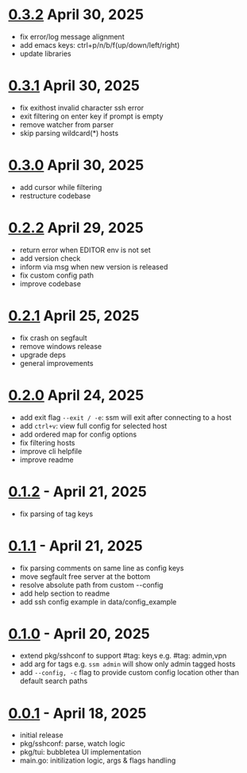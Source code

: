 # [0.3.2] April 30, 2025
- fix error/log message alignment
- add emacs keys: ctrl+p/n/b/f(up/down/left/right)
- update libraries

# [0.3.1] April 30, 2025
- fix exithost invalid character ssh error
- exit filtering on enter key if prompt is empty
- remove watcher from parser
- skip parsing wildcard(*) hosts

# [0.3.0] April 30, 2025
- add cursor while filtering
- restructure codebase

# [0.2.2] April 29, 2025
- return error when EDITOR env is not set
- add version check
- inform via msg when new version is released
- fix custom config path
- improve codebase

# [0.2.1] April 25, 2025
- fix crash on segfault
- remove windows release
- upgrade deps
- general improvements

# [0.2.0] April 24, 2025
- add exit flag `--exit / -e`: ssm will exit after connecting to a host
- add `ctrl+v`: view full config for selected host
- add ordered map for config options
- fix filtering hosts
- improve cli helpfile
- improve readme

# [0.1.2] - April 21, 2025
- fix parsing of tag keys

# [0.1.1] - April 21, 2025
- fix parsing comments on same line as config keys
- move segfault free server at the bottom
- resolve absolute path from custom --config
- add help section to readme
- add ssh config example in data/config_example

# [0.1.0] - April 20, 2025
- extend pkg/sshconf to support #tag: keys e.g. #tag: admin,vpn
- add arg for tags e.g. `ssm admin` will show only admin tagged hosts
- add `--config, -c` flag to provide custom config location other than default search paths

# [0.0.1] - April 18, 2025
- initial release
- pkg/sshconf: parse, watch logic 
- pkg/tui: bubbletea UI implementation
- main.go: initilization logic, args & flags handling

[0.0.1]: https://github.com/lfaoro/ssm/releases/tag/0.0.1
[0.1.0]: https://github.com/lfaoro/ssm/compare/0.0.1...0.1.0
[0.1.1]: https://github.com/lfaoro/ssm/compare/0.1.0...0.1.1
[0.1.2]: https://github.com/lfaoro/ssm/compare/0.1.1...0.1.2
[0.2.0]: https://github.com/lfaoro/ssm/compare/0.1.2...0.2.0
[0.2.1]: https://github.com/lfaoro/ssm/compare/0.2.0...0.2.1
[0.2.2]: https://github.com/lfaoro/ssm/compare/0.2.1...0.2.2
[0.3.0]: https://github.com/lfaoro/ssm/compare/0.2.2...0.3.0
[0.3.1]: https://github.com/lfaoro/ssm/compare/0.3.0...0.3.1
[0.3.2]: https://github.com/lfaoro/ssm/compare/0.3.1...0.3.2
